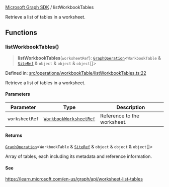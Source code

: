 [Microsoft Graph SDK](README.md) / listWorkbookTables

Retrieve a list of tables in a worksheet.

## Functions

### listWorkbookTables()

> **listWorkbookTables**(`worksheetRef`): [`GraphOperation`](GraphOperation.md#graphoperation)\<`WorkbookTable` & [`SiteRef`](SiteRef.md#siteref) & `object` & `object` & `object`[]\>

Defined in: [src/operations/workbookTable/listWorkbookTables.ts:22](https://github.com/Future-Secure-AI/microsoft-graph/blob/main/src/operations/workbookTable/listWorkbookTables.ts#L22)

Retrieve a list of tables in a worksheet.

#### Parameters

| Parameter | Type | Description |
| ------ | ------ | ------ |
| `worksheetRef` | [`WorkbookWorksheetRef`](WorkbookWorksheetRef.md#workbookworksheetref) | Reference to the worksheet. |

#### Returns

[`GraphOperation`](GraphOperation.md#graphoperation)\<`WorkbookTable` & [`SiteRef`](SiteRef.md#siteref) & `object` & `object` & `object`[]\>

Array of tables, each including its metadata and reference information.

#### See

https://learn.microsoft.com/en-us/graph/api/worksheet-list-tables
